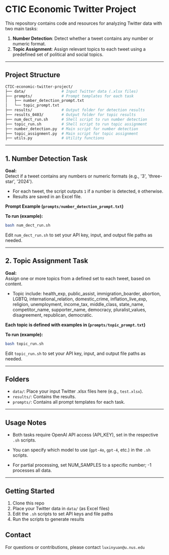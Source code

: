 # CTIC Economic Twitter Project

This repository contains code and resources for analyzing Twitter data with two main tasks:
1. **Number Detection**: Detect whether a tweet contains any number or numeric format.
2. **Topic Assignment**: Assign relevant topics to each tweet using a predefined set of political and social topics.

---

## Project Structure

```bash
CTIC-economic-twitter-project/
├── data/                # Input Twitter data (.xlsx files)
├── prompts/             # Prompt templates for each task
│   ├── number_detection_prompt.txt
│   └── topic_prompt.txt
├── results/             # Output folder for detection results
├── results_0403/        # Output folder for topic results
├── num_dect_run.sh      # Shell script to run number detection
├── topic_run.sh         # Shell script to run topic assignment
├── number_detection.py  # Main script for number detection
├── topic_assignment.py  # Main script for topic assignment
├── utils.py             # Utility functions
```

---

## 1. Number Detection Task

**Goal:**  
Detect if a tweet contains any numbers or numeric formats (e.g., '3', 'three-star', '2024').

- For each tweet, the script outputs `1` if a number is detected, `0` otherwise.
- Results are saved in an Excel file.

**Prompt Example (`prompts/number_detection_prompt.txt`)**

**To run (example):**
```bash
bash num_dect_run.sh
```
Edit ``num_dect_run.sh`` to set your API key, input, and output file paths as needed.

---
## 2. Topic Assignment Task

**Goal:**  
Assign one or more topics from a defined set to each tweet, based on content.

- Topic include: health_exp, public_assist, immigration_boarder, abortion, LGBTQ, international_relation, domestic_crime, inflation_live_exp, religion, unemployment, income_tax, middle_class, state_name, competitor_name, supporter_name, democracy, pluralist_values, disagreement, republican, democratic. 

**Each topic is defined with examples in (`prompts/topic_prompt.txt`)**

**To run (example):**
```bash
bash topic_run.sh
```
Edit ``topic_run.sh`` to set your API key, input, and output file paths as needed.

---

## Folders

- `data/`: Place your input Twitter .xlsx files here (e.g., `test.xlsx`).
- `results/`: Contains the results.
- `prompts/`: Contains all prompt templates for each task.

---

## Usage Notes

- Both tasks require OpenAI API access (API_KEY), set in the respective `.sh` scripts.

- You can specify which model to use (`gpt-4o`, `gpt-4`, etc.) in the `.sh` scripts.

- For partial processing, set NUM_SAMPLES to a specific number; -1 processes all data.

---

## Getting Started

1. Clone this repo
2. Place your Twitter data in `data/` (as Excel files)
3. Edit the `.sh` scripts to set API keys and file paths
4. Run the scripts to generate results

## Contact
For questions or contributions, please contact `luxinyuan@u.nus.edu`